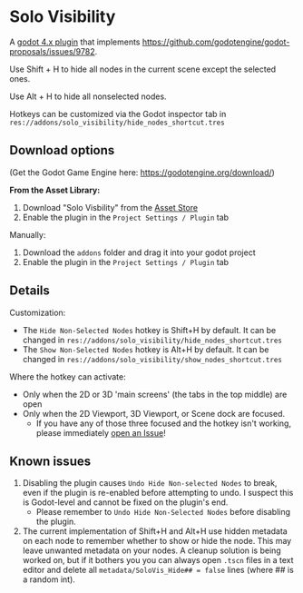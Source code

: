 # Solo Visibility
A [godot 4.x plugin](https://godotengine.org/asset-library/asset/3000) that implements https://github.com/godotengine/godot-proposals/issues/9782.

Use Shift + H to hide all nodes in the current scene except the selected ones.

Use Alt + H to hide all nonselected nodes.

Hotkeys can be customized via the Godot inspector tab in `res://addons/solo_visibility/hide_nodes_shortcut.tres`

## Download options
(Get the Godot Game Engine here: https://godotengine.org/download/)

**From the Asset Library:**
1. Download "Solo Visbility" from the [Asset Store](https://godotengine.org/asset-library/asset/3000)
2. Enable the plugin in the `Project Settings / Plugin` tab

Manually:
1. Download the `addons` folder and drag it into your godot project
2. Enable the plugin in the `Project Settings / Plugin` tab

## Details
Customization:
- The `Hide Non-Selected Nodes` hotkey is Shift+H by default. It can be changed in `res://addons/solo_visibility/hide_nodes_shortcut.tres`
- The `Show Non-Selected Nodes` hotkey is Alt+H by default. It can be changed in `res://addons/solo_visibility/show_nodes_shortcut.tres`

Where the hotkey can activate:
- Only when the 2D or 3D 'main screens' (the tabs in the top middle) are open
- Only when the 2D Viewport, 3D Viewport, or Scene dock are focused.
	- If you have any of those three focused and the hotkey isn't working, please immediately [open an Issue](https://github.com/SheepCommander/gd-SoloVisibility/issues/new)! 

## Known issues
1. Disabling the plugin causes `Undo Hide Non-selected Nodes` to break, even if the plugin is re-enabled before attempting to undo. I suspect this is Godot-level and cannot be fixed on the plugin's end.
	- Please remember to `Undo Hide Non-Selected Nodes` before disabling the plugin.
2. The current implementation of Shift+H and Alt+H use hidden metadata on each node to remember whether to show or hide the node. This may leave unwanted metadata on your nodes. A cleanup solution is being worked on, but if it bothers you you can always open `.tscn` files in a text editor and delete all `metadata/SoloVis_Hide## = false` lines (where ## is a random int).
